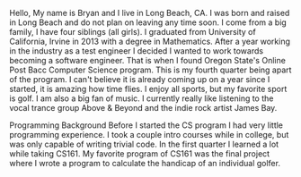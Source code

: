 Hello,
My name is Bryan and I live in Long Beach, CA. I was born and raised in Long Beach and do not plan on leaving any time soon. I come from a big family, I have four siblings (all girls). I graduated from University of California, Irvine in 2013 with a degree in Mathematics. After a year working in the industry as a test engineer I decided I wanted to work towards becoming a software engineer. That is when I found Oregon State's Online Post Bacc Computer Science program. This is my fourth quarter being apart of the program. I can't believe it is already coming up on a year since I started, it is amazing how time flies. I enjoy all sports, but my favorite sport is golf. I am also a big fan of music. I currently really like listening to the vocal trance group Above & Beyond and the indie rock artist James Bay.

Programming Background
Before I started the CS program I had very little programming experience. I took a couple intro courses while in college, but was only capable of writing trivial code. In the first quarter I learned a lot while taking CS161. My favorite program of CS161 was the final project where I wrote a program to calculate the handicap of an individual golfer.
